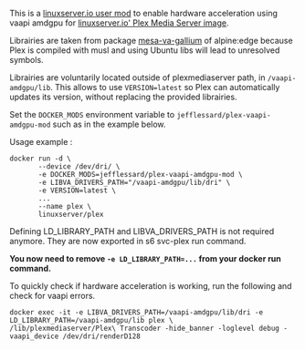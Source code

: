 This is a [linuxserver.io user mod](https://github.com/linuxserver/docker-mods) to enable hardware acceleration using vaapi amdgpu for [linuxserver.io' Plex Media Server image](https://docs.linuxserver.io/images/docker-plex).

Librairies are taken from package [mesa-va-gallium](https://pkgs.alpinelinux.org/package/edge/main/x86/mesa-va-gallium) of alpine:edge because Plex is compiled with musl and using Ubuntu libs will lead to unresolved symbols.

Librairies are voluntarily located outside of plexmediaserver path, in `/vaapi-amdgpu/lib`. This allows to use `VERSION=latest` so Plex can automatically updates its version, without replacing the provided librairies.

Set the `DOCKER_MODS` environment variable to `jefflessard/plex-vaapi-amdgpu-mod` such as in the example below.


Usage example :

```
docker run -d \
       --device /dev/dri/ \
       -e DOCKER_MODS=jefflessard/plex-vaapi-amdgpu-mod \
       -e LIBVA_DRIVERS_PATH="/vaapi-amdgpu/lib/dri" \
       -e VERSION=latest \
       ...
       --name plex \
       linuxserver/plex
```

Defining LD_LIBRARY_PATH and LIBVA_DRIVERS_PATH is not required anymore. They are now exported in s6 svc-plex run command.


**You now need to remove `-e LD_LIBRARY_PATH=...` from your docker run command.**




To quickly check if hardware acceleration is working, run the following and check for vaapi errors.
```
docker exec -it -e LIBVA_DRIVERS_PATH=/vaapi-amdgpu/lib/dri -e LD_LIBRARY_PATH=/vaapi-amdgpu/lib plex \
/lib/plexmediaserver/Plex\ Transcoder -hide_banner -loglevel debug -vaapi_device /dev/dri/renderD128
```

